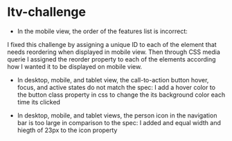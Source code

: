 # ltv-challenge
- In the mobile view, the order of the features list is incorrect: 

I fixed this challenge by assigning a unique ID to each of the element that needs reordering when displayed in mobile view. Then through CSS media querie I assigned the reorder property to each of the elements according how I wanted it to be displayed on mobile view.

- In desktop, mobile, and tablet view, the call-to-action button hover, focus, and active states do not match the spec: I add a hover color to the button class property in css to change the its background color each time its clicked 

- In desktop, mobile, and tablet views, the person icon in the navigation bar is too large in comparison to the spec: I added and equal width and hiegth of 23px to the icon property 